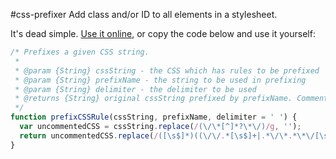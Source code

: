 #css-prefixer
Add class and/or ID to all elements in a stylesheet. 

It's dead simple. [Use it online](http://projects.tabeth.com/css-prefixer), or copy the code below and use it yourself:
```javascript
/* Prefixes a given CSS string.
 *
 * @param {String} cssString - the CSS which has rules to be prefixed
 * @param {String} prefixName - the string to be used in prefixing
 * @param {String} delimiter - the delimiter to be used
 * @returns {String} original cssString prefixed by prefixName. Comments are removed.
 */
function prefixCSSRule(cssString, prefixName, delimiter = ' ') {
  var uncommentedCSS = cssString.replace(/(\/\*[^]*?\*\/)/g, '');
  return uncommentedCSS.replace(/([\s$]*)((\/\/.*[\s$]+|.*\/\*.*\*\/[\s$]*|@media.*\{[\s$]*|)*)([\.#]?-?[_a-zA-Z]+[_a-zA-Z0-9-]*)/g, '$1$2' + prefixName + delimiter + '$4');
}
 ```
